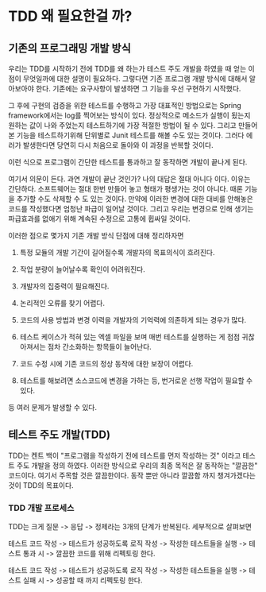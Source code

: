 # TDD 왜 필요한걸 까?

## 기존의 프로그래밍 개발 방식

우리는 TDD를 시작하기 전에 TDD를 왜 하는가 테스트 주도 개발을 하였을 때 얻는 이점이 무엇일까에 대한 설명이 필요하다. 그렇다면 기존 프로그램 개발 방식에 대해서 알아보아야 한다.
기존에는 요구사항이 발생하면 그 기능을 우선 구현하기 시작했다. 

그 후에 구현의 검증을 위한 테스트를 수행하고 가장 대표적인 방법으로는 Spring framework에서는 log를 찍어보는 
방식이 있다. 정상적으로 메소드가 실행이 됬는지 원하는 값이 나와 주었는지 테스트하기에 가장 적절한 방법이 될 수 있다. 그리고 만들어 본 기능을 테스트하기위해 단위별로 Junit 테스트를
해볼 수도 있는 것이다. 그러다 에러가 발생한다면 당연히 다시 처음으로 돌아와 이 과정을 반복할 것이다.

이런 식으로 프로그램이 간단한 테스트를 통과하고 잘 동작하면 개발이 끝나게 된다. 

여기서 의문이 든다. 과연 개발이 끝난 것인가? 나의 대답은 절대 아니다 이다. 이유는 간단하다. 소프트웨어는 절대 한번 만들어 놓고 형태가 평생가는 것이 아니다. 때론 기능을 추가할 수도 
삭제할 수 도 있는 것이다. 만약에 이러한 변경에 대한 대비를 안해놓은 코드를 작성했다면 엄청난 파급이 일어날 것이다. 그리고 우리는 변경으로 인해 생기는 파급효과를 없애기 위해 계속된
수정으로 고통에 휩싸일 것이다.

이러한 점으로 몇가지 기존 개발 방식 단점에 대해 정리하자면

1. 특정 모듈의 개발 기간이 길어질수록 개발자의 목표의식이 흐려진다.

2. 작업 분량이 늘어날수록 확인이 어려워진다.

3. 개발자의 집중력이 필요해진다.

4. 논리적인 오류를 찾기 어렵다.

5. 코드의 사용 방법과 변경 이력을 개발자의 기억력에 의존하게 되는 경우가 많다.

6. 테스트 케이스가 적혀 있는 엑셀 파일을 보며 매번 테스트를 실행하는 게 점점 귀찮아져서는 점차 간소화하는 항목들이 늘어난다.

7. 코드 수정 시에 기존 코드의 정상 동작에 대한 보장이 어렵다.

8. 테스트를 해보려면 소스코드에 변경을 가하는 등, 번거로운 선행 작업이 필요할 수 있다.

등 여러 문제가 발생할 수 있다. 


## 테스트 주도 개발(TDD)

TDD는 켄트 백이 "프로그램을 작성하기 전에 테스트를 먼저 작성하는 것" 이라고 테스트 주도 개발을 정의 하였다. 이러한 방식으로 우리의 최종 목적은 잘 동작하는 "깔끔한" 코드이다. 여기서
주목할 것은 깔끔한이다. 동작 뿐만 아니라 깔끔함 까지 챙겨가겠다는 것이 TDD의 목표이다. 

### TDD 개발 프로세스

TDD는 크게 질문 -> 응답 -> 정제라는 3개의 단계가 반복된다. 세부적으로 살펴보면

테스트 코드 작성 -> 테스트가 성공하도록 로직 작성 -> 작성한 테스트들을 실행 -> 테스트 통과 시 -> 깔끔한 코드를 위해 리펙토링 한다.

테스트 코드 작성 -> 테스트가 성공하도록 로직 작성 -> 작성한 테스트들을 실행 -> 테스트 실패 시 -> 성공할 때 까지 리펙토링 한다.

